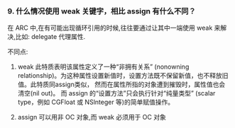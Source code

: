 ### 9. 什么情况使用 weak 关键字，相比 assign 有什么不同？

在 ARC 中,在有可能出现循环引用的时候,往往要通过让其中一端使用 weak 来解决,比如: delegate 代理属性.

不同点:

1. weak 此特质表明该属性定义了一种“非拥有关系” (nonowning relationship)。为这种属性设置新值时，设置方法既不保留新值，也不释放旧值。此特质同assign类似， 然而在属性所指的对象遭到摧毁时，属性值也会清空(nil out)。 而 assign 的“设置方法”只会执行针对“纯量类型” (scalar type，例如 CGFloat 或 NSlnteger 等)的简单赋值操作。

2. assign 可以用非 OC 对象,而 weak 必须用于 OC 对象
